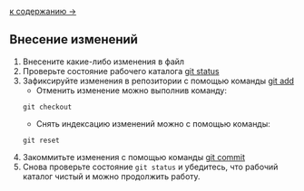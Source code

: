 [к содержанию ->](readme.md)

## Внесение изменений

1. Внесените какие-либо изменения в файл
2. Проверьте состояние рабочего каталога [git status](status.md)
3. Зафиксируйте изменения в репозитории с помощью команды [git add](add.md)
   * Отменить изменение можно выполнив команду:
   ```
   git сheckout
   ```
   * Снять индексацию изменений можно с помощью команды:
   ```
   git reset
   ```
4. Закоммитьте изменения с помощью команды [git commit](commit.md)
5. Снова проверьте состояние `git status` и убедитесь, что рабочий каталог чистый и можно продолжить работу.



